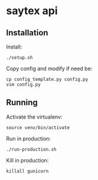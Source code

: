 # saytex api


## Installation

Install:

```
./setup.sh
```

Copy config and modify if need be:

```
cp config_template.py config.py
vim config.py
```


## Running

Activate the virtualenv:

```
source venv/bin/activate
```

Run in production:

```
./run-production.sh
```

Kill in production:

```
killall gunicorn
```
